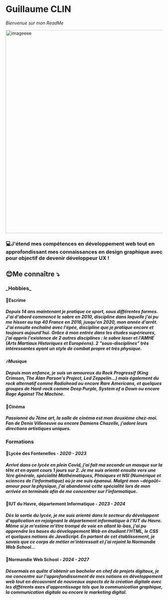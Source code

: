 # Guillaume CLIN 
*Bienvenue sur mon ReadMe*


<img width="653" alt="imageeee" src="https://github.com/user-attachments/assets/88c94643-6836-46a5-8006-b8e180d493e4">



### 💻J'étend mes compétences en développement web tout en approfondissant mes connaissances en design graphique avec pour objectif de devenir développeur UX !

## 😊Me connaître ⤵️
### \_Hobbies\_
#### 🤺Escrime 
##### Depuis 14 ans maintenant je pratique ce sport, sous différentes formes. J'ai d'abord commencé le sabre en 2010, discipline dans laquelle j'ai pu me hisser au top 40 France en 2016, jusqu'en 2020, mon année d'arrêt. J'ai ensuite enchaîné avec l'épée,  discipline que je pratique encore et toujours aujourd'hui. Grâce à mon entrée dans les études supérieures, j'ai appris l'existence de 2 autres disciplines : le sabre laser et l'AMHE (Arts Martiaux Historiques et Européens). 2 "sous-disciplines" très intéressantes ayant un style de combat propre et très physique.

#### 🎶Musique
##### Depuis mon enfance, je suis un amoureux du Rock Progressif (King Crimson, The Alan Parson's Project, Led Zeppelin...) mais également du rock alternatif comme Radiohead ou encore Rare Americans, et quelques groupes de Hard-rock comme Deep Purple, System of a Down ou encore Rage Against The Machine.

#### 🎥Cinéma 
##### Passionné du 7ème art, la salle de cinéma est mon deuxième chez-moi. Fan de Denis Villeneuve ou encore Damiens Chazelle, j'adore leurs directions artistiques uniques.
### Formations
#### 🏫Lycée des Fontenelles - *2020 - 2023*
##### Arrivé dans ce lycée en plein Covid, j'ai fait ma seconde un masque sur la tête et en ayant cours 1 jours sur 2. Je me suis orienté ensuite vers une 1ère générale, spécialité Mathématiques, Phtsiques et NSI (Numérique et sciences de l'informatique) où je me suis épanoui. Malgré mon ~dégoût~ amour pour la physique, j'ai abandonné cette spécialité lors de mon arrivée en terminale afin de me concentrer sur l'informatique.

#### 🏫IUT du Havre, département Informatique - *2023 - 2024*
##### Dès la sortie du lycée, je me suis orienté dans le secteur du développent d'application en rejoignant le département informatique à l'IUT du Havre. Même si je m'estime m'être trompé de voie en allant là-bas, j'ai pu apprendre les bases du développement Web en étudiant l'HTML, le CSS et quelques notions de JavaScript. En partant de cet établissement, je savais que ce corps de métier m'intéressait et j'ai rejoint la Normandie Web School...

#### 🏫Normandie Web School - *2024 - 2027*
##### Désormais en quête d'obtenir un bachelor en chef de projets digitaux, je me concentre sur l'approfondissement de mes notions en développement web tout en découvrant de nouveaux aspects de la création digitale avec les différents axes d'apprentissage tels que la communication graphique, la communication digitale ou encore le marketing digital.



 
